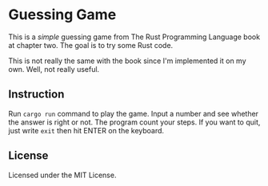 # Guessing Game

This is a _simple_ guessing game from The Rust Programming Language book at
chapter two. The goal is to try some Rust code.

This is not really the same with the book since I'm implemented it on my own.
Well, not really useful.

## Instruction

Run `cargo run` command to play the game. Input a number and see whether the
answer is right or not. The program count your steps. If you want to quit,
just write `exit` then hit ENTER on the keyboard.

## License

Licensed under the MIT License.

